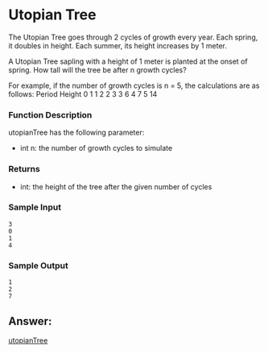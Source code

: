 # Utopian Tree
The Utopian Tree goes through 2 cycles of growth every year. Each spring, it doubles in height. Each summer, its height increases by 1 meter.

A Utopian Tree sapling with a height of 1 meter is planted at the onset of spring. How tall will the tree be after n growth cycles?

For example, if the number of growth cycles is n = 5, the calculations are as follows:
    Period  Height
    0       1
    1       2
    2       3
    3       6
    4       7
    5       14

### Function Description
utopianTree has the following parameter:
* int n: the number of growth cycles to simulate

### Returns
* int: the height of the tree after the given number of cycles

### Sample Input
    3
    0
    1
    4

### Sample Output
    1
    2
    7

## Answer:

[utopianTree](https://github.com/AbhilashTUofficial/Problem-Solving/blob/master/UtopianTree/ANSWER/utopianTree.py)